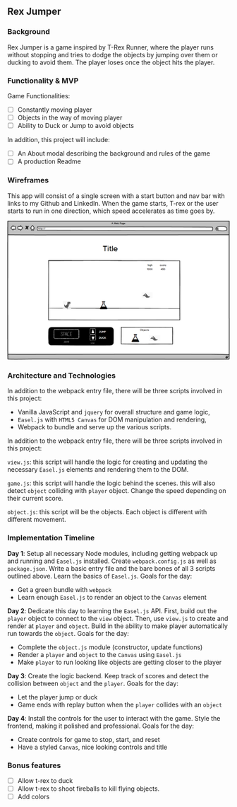 ## Rex Jumper

### Background

Rex Jumper is a game inspired by T-Rex Runner, where the player runs without stopping and tries to dodge the objects by jumping over them or ducking to avoid them. The player loses once the object hits the player.

### Functionality & MVP

Game Functionalities:

- [ ] Constantly moving player
- [ ] Objects in the way of moving player
- [ ] Ability to Duck or Jump to avoid objects

In addition, this project will include:

- [ ] An About modal describing the background and rules of the game
- [ ] A production Readme

### Wireframes

This app will consist of a single screen with a start button and nav bar with links to my Github and LinkedIn. When the game starts, T-rex or the user starts to run in one direction, which speed accelerates as time goes by.

![wireframes](wireframes/trex.png)

### Architecture and Technologies


In addition to the webpack entry file, there will be three scripts involved in this project:

- Vanilla JavaScript and `jquery` for overall structure and game logic,
- `Easel.js` with `HTML5 Canvas` for DOM manipulation and rendering,
- Webpack to bundle and serve up the various scripts.

In addition to the webpack entry file, there will be three scripts involved in this project:

`view.js`: this script will handle the logic for creating and updating the necessary `Easel.js` elements and rendering them to the DOM.

`game.js`: this script will handle the logic behind the scenes. this will also detect `object` colliding with `player` object. Change the speed depending on their current score.

`object.js`: this script will be the objects. Each object is different with different movement.

### Implementation Timeline

**Day 1**: Setup all necessary Node modules, including getting webpack up and running and `Easel.js` installed.  Create `webpack.config.js` as well as `package.json`.  Write a basic entry file and the bare bones of all 3 scripts outlined above.  Learn the basics of `Easel.js`.  Goals for the day:

- Get a green bundle with `webpack`
- Learn enough `Easel.js` to render an object to the `Canvas` element

**Day 2**: Dedicate this day to learning the `Easel.js` API.  First, build out the `player` object to connect to the `view` object.  Then, use `view.js` to create and render at `player` and `object`.  Build in the ability to make player automatically run towards the `object`.  Goals for the day:

- Complete the `object.js` module (constructor, update functions)
- Render a `player` and `object` to the `Canvas` using `Easel.js`
- Make `player` to run looking like objects are getting closer to the player

**Day 3**: Create the logic backend. Keep track of scores and detect the collision between `object` and the `player`. Goals for the day:

- Let the player jump or duck
- Game ends with replay button when the `player` collides with an `object`


**Day 4**: Install the controls for the user to interact with the game.  Style the frontend, making it polished and professional.  Goals for the day:

- Create controls for game to stop, start, and reset
- Have a styled `Canvas`, nice looking controls and title

### Bonus features
- [ ] Allow t-rex to duck
- [ ] Allow t-rex to shoot fireballs to kill flying objects.
- [ ] Add colors
